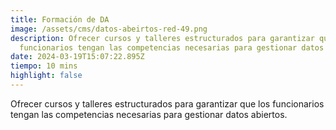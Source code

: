 ```yaml
---
title: Formación de DA
image: /assets/cms/datos-abeirtos-red-49.png
description: Ofrecer cursos y talleres estructurados para garantizar que los
  funcionarios tengan las competencias necesarias para gestionar datos abiertos.
date: 2024-03-19T15:07:22.895Z
tiempo: 10 mins
highlight: false
---
```

<!--StartFragment-->

Ofrecer cursos y talleres estructurados para garantizar que los funcionarios tengan las competencias necesarias para gestionar datos abiertos.

<!--EndFragment-->